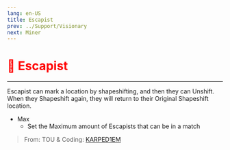 ```yaml
---
lang: en-US
title: Escapist
prev: ../Support/Visionary
next: Miner
---
```


# <font color="red">🏃 Escapist</font> <Badge text="Concealing" type="tip" vertical="middle"/>
---

Escapist can mark a location by shapeshifting, and then they can Unshift. When they Shapeshift again, they will return to their Original Shapeshift location.
* Max
  * Set the Maximum amount of Escapists that can be in a match

> From: TOU & Coding: [KARPED1EM](https://github.com/KARPED1EM)